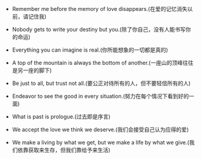 - Remember me before the memory of love disappears.(在爱的记忆消失以前，请记住我)

- Nobody gets to write your destiny but you.(除了你自己，没有人能书写你的命运)

- Everything you can imagine is real.(你所能想象的一切都是真的)

- A top of the mountain is always the bottom of another.(一座山的顶峰往往是另一座的脚下)

- Be just to all, but trust not all.(要公正对待所有的人，但不要轻信所有的人)

- Endeavor to see the good in every situation.(努力在每个情况下看到好的一面)

- What is past is prologue.(过去即是序言)

- We accept the love we think we deserve.(我们会接受自己认为应得的爱)

- We make a living by what we get, but we make a life by what we give.(我们依靠获取来生存，但我们靠给予来生活)